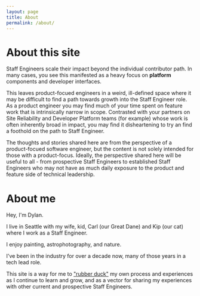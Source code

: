 ```yaml
---
layout: page
title: About
permalink: /about/
---
```


# About this site

Staff Engineers scale their impact beyond the individual contributor path. In
many cases, you see this manifested as a heavy focus on **platform** components
and developer interfaces.

This leaves product-focued engineers in a weird, ill-defined space where it may
be difficult to find a path towards growth into the Staff Engineer role. As a
product engineer you may find much of your time spent on feature work that is
intrinsically narrow in scope. Contrasted with your partners on Site Reliability
and Developer Platform teams (for example) whose work is often inherently broad
in impact, you may find it disheartening to try an find a foothold on the path
to Staff Engineer.

The thoughts and stories shared here are from the perspective of a
product-focued software engineer, but the content is not solely intended for
those with a product-focus. Ideally, the perspective shared here will be useful
to all - from prospective Staff Engineers to established Staff Engineers who
may not have as much daily exposure to the product and feature side of
technical leadership.

# About me

Hey, I'm Dylan.

I live in Seattle with my wife, kid, Carl (our Great Dane) and Kip (our cat)
where I work as a Staff Engineer.
 
I enjoy painting, astrophotography, and nature.

I've been in the industry for over a decade now, many of those years in a tech
lead role.
 
This site is a way for me to ["rubber duck"](https://en.wikipedia.org/wiki/Rubber_duck_debugging)
my own process and experiences as I continue to learn and grow, and as a vector
for sharing my experiences with other current and prospective Staff Engineers.
